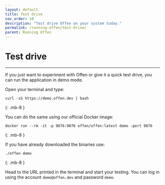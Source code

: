 ```yaml
---
layout: default
title: Test drive
nav_order: 10
description: "Test drive Offen on your system today."
permalink: /running-offen/test-drive/
parent: Running Offen
---
```


<!--
Copyright 2020 - Offen Authors <hioffen@posteo.de>
SPDX-License-Identifier: Apache-2.0
-->

# Test drive

---

If you just want to experiment with Offen or give it a quick test drive, you can run the application in demo mode.

Open your terminal and type:

```
curl -sS https://demo.offen.dev | bash  
```
{: .mb-8 }

You can do the same using our official Docker image:

```
docker run --rm -it -p 9876:9876 offen/offen:latest demo -port 9876  
```
{: .mb-8 }

If you have already downloaded the binaries use:

```
./offen demo  
```
{: .mb-8 }

Head to the URL printed in the terminal and start your testing. You can log in using the account `demo@offen.dev` and password `demo`.

